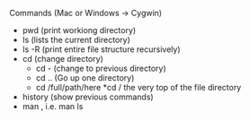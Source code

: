 Commands (Mac or Windows -> Cygwin)
* pwd (print workiong directory)
* ls (lists the current directory)
* ls -R (print entire file structure recursively)
* cd (change directory)
  * cd - (change to previous directory)
  * cd .. (Go up one directory)
  * cd /full/path/here 
  *cd / the very top of the file directory
* history (show previous commands)
* man <Command>, i.e. man ls